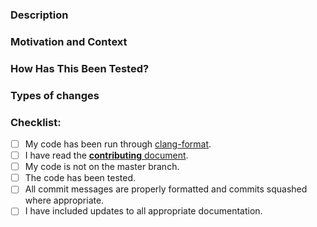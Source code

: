 <!--- Please fill out the following template, which will help other contributors review your Pull Request. -->

<!--- Make sure you’ve read the contribution guidelines here: https://github.com/obsproject/obs-studio/blob/master/CONTRIBUTING.rst -->

### Description
<!--- Describe your changes in detail. -->
<!--- If this change includes UI elements, please include screenshots. -->

### Motivation and Context
<!--- Why is this change required? What problem does it solve? -->
<!--- If it fixes an open Mantis issue, or implements feature request -->
<!--- from the Ideas page, please link to the issue here. -->

### How Has This Been Tested?
<!--- Please describe in detail how you tested your changes. -->
<!--- Include details of your testing environment (hardware, OS version, etc.),-->
<!--- and the tests you ran, including how it may affect other areas of code. -->

### Types of changes
<!--- What types of changes does your PR introduce? Uncomment all that apply -->
<!--- - Bug fix (non-breaking change which fixes an issue) -->
<!--- - New feature (non-breaking change which adds functionality) -->
<!--- - Performance enhancement (non-breaking change which improves efficiency) -->
<!--- - Code cleanup (non-breaking change which makes code smaller or more readable) -->
<!--- - Breaking change (fix or feature that would cause existing functionality to change) -->
<!--- - Documentation (a change to documentation pages) -->

### Checklist:
<!--- Go over all the following points, and put an `x` in all the boxes that apply. -->
<!--- If you're unsure about any of these, don't hesitate to ask. We're here to help! -->
- [ ] My code has been run through [clang-format](https://github.com/obsproject/obs-studio/blob/master/.clang-format).
- [ ] I have read the [**contributing** document](https://github.com/obsproject/obs-studio/blob/master/CONTRIBUTING.rst).
- [ ] My code is not on the master branch.
- [ ] The code has been tested.
- [ ] All commit messages are properly formatted and commits squashed where appropriate.
- [ ] I have included updates to all appropriate documentation.
